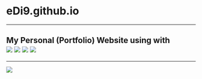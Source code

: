 # eDi9.github.io
<hr />

<h2> My Personal (Portfolio) Website using with <br />
  
<img src="https://ziadoua.github.io/m3-Markdown-Badges/badges/CSS/css2.svg">
<img src="https://ziadoua.github.io/m3-Markdown-Badges/badges/FontAwesome/fontawesome2.svg">
<img src="PUT THE LINK HERE">
<img src="PUT THE LINK HERE">
</h2>
<hr />

<img src="PUT THE LINK HERE">


